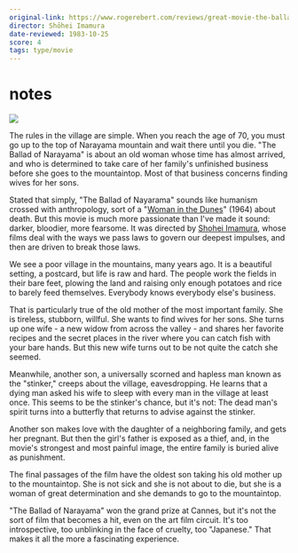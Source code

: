 ```yaml
---
original-link: https://www.rogerebert.com/reviews/great-movie-the-ballad-of-narayama-1958
director: Shōhei Imamura
date-reviewed: 1983-10-25
score: 4
tags: type/movie
---
```


# notes


![](https://s3.amazonaws.com/static.rogerebert.com/uploads/review/primary_image/reviews/the-ballad-of-narayama-1983/EB19831025REVIEWS110709996AR.jpg)

The rules in the village are simple. When you reach the age of 70, you must go up to the top of Narayama mountain and wait there until you die. "The Ballad of Narayama" is about an old woman whose time has almost arrived, and who is determined to take care of her family's unfinished business before she goes to the mountaintop. Most of that business concerns finding wives for her sons.

Stated that simply, "The Ballad of Nayarama" sounds like humanism crossed with anthropology, sort of a "[Woman in the Dunes](https://www.rogerebert.com/reviews/great-movie-woman-in-the-dunes-1964)" (1964) about death. But this movie is much more passionate than I've made it sound: darker, bloodier, more fearsome. It was directed by [Shohei Imamura](https://www.rogerebert.com/cast-and-crew/shohei-imamura), whose films deal with the ways we pass laws to govern our deepest impulses, and then are driven to break those laws.

We see a poor village in the mountains, many years ago. It is a beautiful setting, a postcard, but life is raw and hard. The people work the fields in their bare feet, plowing the land and raising only enough potatoes and rice to barely feed themselves. Everybody knows everybody else's business.

That is particularly true of the old mother of the most important family. She is tireless, stubborn, willful. She wants to find wives for her sons. She turns up one wife - a new widow from across the valley - and shares her favorite recipes and the secret places in the river where you can catch fish with your bare hands. But this new wife turns out to be not quite the catch she seemed.

Meanwhile, another son, a universally scorned and hapless man known as the "stinker," creeps about the village, eavesdropping. He learns that a dying man asked his wife to sleep with every man in the village at least once. This seems to be the stinker's chance, but it's not: The dead man's spirit turns into a butterfly that returns to advise against the stinker.

Another son makes love with the daughter of a neighboring family, and gets her pregnant. But then the girl's father is exposed as a thief, and, in the movie's strongest and most painful image, the entire family is buried alive as punishment.

The final passages of the film have the oldest son taking his old mother up to the mountaintop. She is not sick and she is not about to die, but she is a woman of great determination and she demands to go to the mountaintop.

"The Ballad of Narayama" won the grand prize at Cannes, but it's not the sort of film that becomes a hit, even on the art film circuit. It's too introspective, too unblinking in the face of cruelty, too "Japanese." That makes it all the more a fascinating experience.